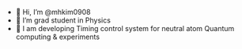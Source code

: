 - 👋 Hi, I’m @mhkim0908
- 👀 I’m grad student in Physics
- 🌱 I am developing Timing control system for neutral atom Quantum computing & experiments 

<!---
mhkim0908/mhkim0908 is a ✨ special ✨ repository because its `README.md` (this file) appears on your GitHub profile.
You can click the Preview link to take a look at your changes.
--->
